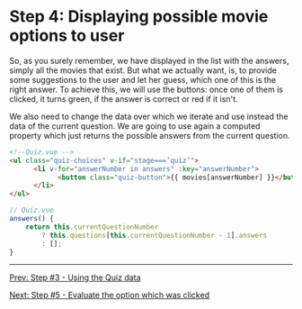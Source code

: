 # Step 4: Displaying possible movie options to user

So, as you surely remember, we have displayed in the list with the answers, simply all the movies that exist.
But what we actually want, is, to provide some suggestions to the user and let her guess, which one of this is the right answer. 
To achieve this, we will use the buttons: once one of them is clicked, it turns green, if the answer is correct or red if it isn't.

We also need to change the data over which we iterate and use instead the data of the  current question. We are going to use again a computed property which just returns the possible answers from the current question.

```html
<!--Quiz.vue -->
<ul class="quiz-choices" v-if="stage===’quiz’">
      <li v-for="answerNumber in answers" :key="answerNumber">
            <button class="quiz-button">{{ movies[answerNumber] }}</button>
      </li>
</ul>
```

```javascript
// Quiz.vue
answers() {
    return this.currentQuestionNumber
        ? this.questions[this.currentQuestionNumber - 1].answers
        : [];
}
```

---
[Prev: Step #3 - Using the Quiz data](step3.md)

[Next: Step #5 - Evaluate the option which was clicked](step5.md)
